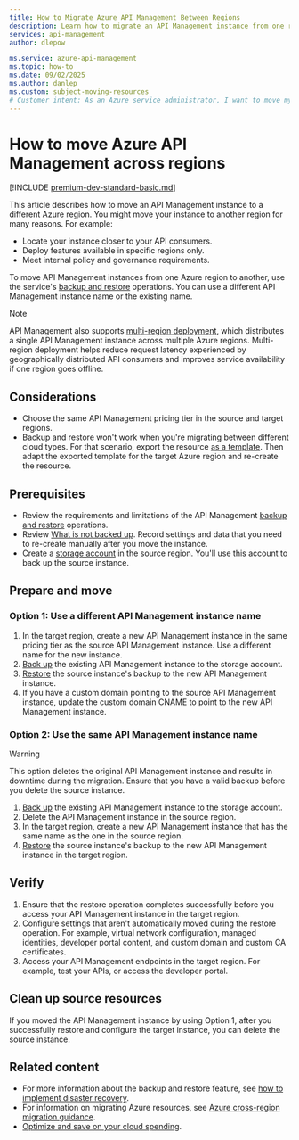 ```yaml
---
title: How to Migrate Azure API Management Between Regions
description: Learn how to migrate an API Management instance from one region to another.
services: api-management
author: dlepow

ms.service: azure-api-management
ms.topic: how-to
ms.date: 09/02/2025
ms.author: danlep
ms.custom: subject-moving-resources
# Customer intent: As an Azure service administrator, I want to move my API Management instance to another Azure region.
---
```


# How to move Azure API Management across regions

[!INCLUDE [premium-dev-standard-basic.md](../../includes/api-management-availability-premium-dev-standard-basic.md)]

This article describes how to move an API Management instance to a different Azure region. You might move your instance to another region for many reasons. For example:

* Locate your instance closer to your API consumers.
* Deploy features available in specific regions only.
* Meet internal policy and governance requirements.

To move API Management instances from one Azure region to another, use the service's [backup and restore](api-management-howto-disaster-recovery-backup-restore.md) operations. You can use a different API Management instance name or the existing name. 

> [!NOTE]
> API Management also supports [multi-region deployment](api-management-howto-deploy-multi-region.md), which distributes a single API Management instance across multiple Azure regions. Multi-region deployment helps reduce request latency experienced by geographically distributed API consumers and improves service availability if one region goes offline.

## Considerations

* Choose the same API Management pricing tier in the source and target regions. 
* Backup and restore won't work when you're migrating between different cloud types. For that scenario, export the resource [as a template](../azure-resource-manager/management/manage-resource-groups-portal.md#export-resource-groups-to-templates). Then adapt the exported template for the target Azure region and re-create the resource. 

## Prerequisites

* Review the requirements and limitations of the API Management [backup and restore](api-management-howto-disaster-recovery-backup-restore.md) operations. 
* Review [What is not backed up](api-management-howto-disaster-recovery-backup-restore.md#what-is-not-backed-up). Record settings and data that you need to re-create manually after you move the instance.
* Create a [storage account](../storage/common/storage-account-create.md?tabs=azure-portal) in the source region. You'll use this account to back up the source instance. 

## Prepare and move

### Option 1: Use a different API Management instance name

1. In the target region, create a new API Management instance in the same pricing tier as the source API Management instance. Use a different name for the new instance.
1. [Back up](api-management-howto-disaster-recovery-backup-restore.md#back-up-an-api-management-service) the existing API Management instance to the storage account. 
1. [Restore](api-management-howto-disaster-recovery-backup-restore.md#restore-an-api-management-service) the source instance's backup to the new API Management instance.
1. If you have a custom domain pointing to the source API Management instance, update the custom domain CNAME to point to the new API Management instance. 

### Option 2: Use the same API Management instance name

> [!WARNING]
> This option deletes the original API Management instance and results in downtime during the migration. Ensure that you have a valid backup before you delete the source instance.

1. [Back up](api-management-howto-disaster-recovery-backup-restore.md#back-up-an-api-management-service) the existing API Management instance to the storage account. 
1. Delete the API Management instance in the source region. 
1. In the target region, create a new API Management instance  that has the same name as the one in the source region.
1. [Restore](api-management-howto-disaster-recovery-backup-restore.md#restore-an-api-management-service) the source instance's backup to the new API Management instance in the target region.  

## Verify

1. Ensure that the restore operation completes successfully before you access your API Management instance in the target region.
1. Configure settings that aren't automatically moved during the restore operation. For example, virtual network configuration, managed identities, developer portal content, and custom domain and custom CA certificates.
1. Access your API Management endpoints in the target region. For example, test your APIs, or access the developer portal.

## Clean up source resources

If you moved the API Management instance by using Option 1, after you successfully restore and configure the target instance, you can delete the source instance.

## Related content

* For more information about the backup and restore feature, see [how to implement disaster recovery](api-management-howto-disaster-recovery-backup-restore.md).
* For information on migrating Azure resources, see [Azure cross-region migration guidance](https://github.com/Azure/Azure-Migration-Guidance).
* [Optimize and save on your cloud spending](../cost-management-billing/costs/quick-acm-cost-analysis.md?WT.mc_id=costmanagementcontent_docsacmhorizontal_-inproduct-learn).
